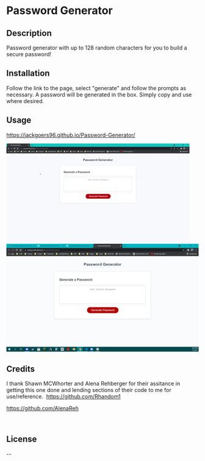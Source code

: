 # Password Generator

## Description

​Password generator with up to 128 random characters for you to build a secure password!
​

## Installation

Follow the link to the page, select "generate" and follow the prompts as necessary. A password will be generated in the box. Simply copy and use where desired.
​

## Usage

​https://jackgoers96.github.io/Password-Generator/

​![portfolio demo](./Assets/giphy.gif)
![image](./Assets/Untitled.png) 

## Credits

I thank Shawn MCWhorter and Alena Rehberger for their assitance in getting this one done and lending sections of their code to me for use/reference.
​
https://github.com/Rhandom1

https://github.com/AlenaReh
​

​
​

## License

--
